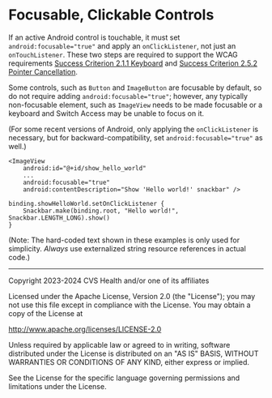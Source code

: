 # Focusable, Clickable Controls
If an active Android control is touchable, it must set `android:focusable="true"` and apply an `onClickListener`, not just an `onTouchListener`. These two steps are required to support the WCAG requirements [Success Criterion 2.1.1 Keyboard](https://www.w3.org/TR/WCAG22/#keyboard) and [Success Criterion 2.5.2 Pointer Cancellation](https://www.w3.org/TR/WCAG22/#pointer-cancellation).

Some controls, such as `Button` and `ImageButton` are focusable by default, so do not require adding `android:focusable="true"`; however, any typically non-focusable element, such as `ImageView` needs to be made focusable or a keyboard and Switch Access may be unable to focus on it.

(For some recent versions of Android, only applying the `onClickListener` is necessary, but for backward-compatibility, set `android:focusable="true"` as well.)

```
<ImageView
    android:id="@+id/show_hello_world"
    ...
    android:focusable="true"
    android:contentDescription="Show 'Hello world!' snackbar" />
```
```
binding.showHelloWorld.setOnClickListener {
    Snackbar.make(binding.root, "Hello world!", Snackbar.LENGTH_LONG).show()
}
```

(Note: The hard-coded text shown in these examples is only used for simplicity. _Always_ use externalized string resource references in actual code.)

----

Copyright 2023-2024 CVS Health and/or one of its affiliates
   
Licensed under the Apache License, Version 2.0 (the "License");
you may not use this file except in compliance with the License.
You may obtain a copy of the License at

http://www.apache.org/licenses/LICENSE-2.0
       
Unless required by applicable law or agreed to in writing, software
distributed under the License is distributed on an "AS IS" BASIS,
WITHOUT WARRANTIES OR CONDITIONS OF ANY KIND, either express or implied.
   
See the License for the specific language governing permissions and
limitations under the License.